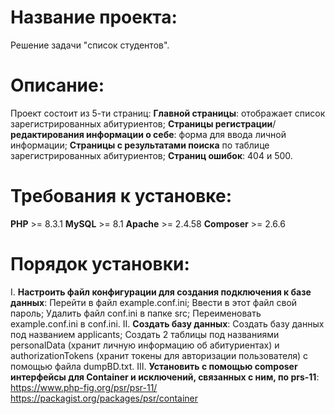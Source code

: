 # Название проекта: 
Решение задачи "список студентов".

# Описание:
Проект состоит из 5-ти страниц:
**Главной страницы**: отображает список зарегистрированных абитуриентов;
**Страницы регистрации**/**редактирования информации о себе**: форма для ввода личной информации;
**Страницы с результатами поиска** по таблице зарегистрированных абитуриентов;
**Страниц ошибок**: 404 и 500.

# Требования к установке:
**PHP** >= 8.3.1
**MySQL** >= 8.1
**Apache** >= 2.4.58
**Composer** >= 2.6.6

# Порядок установки:
I. **Настроить файл конфигурации для создания подключения к базе данных**:
Перейти в файл example.conf.ini;
Ввести в этот файл свой пароль;
Удалить файл conf.ini в папке src;
Переименовать example.conf.ini в conf.ini.
II. **Создать базу данных**:
Создать базу данных под названием applicants;
Создать 2 таблицы под названиями personalData (хранит личную информацию об абитуриентах) и authorizationTokens (хранит токены для авторизации пользователя) с помощью файла dumpBD.txt.
III. **Установить с помощью composer интерфейсы для Container и исключений, связанных с ним, по prs-11**:
https://www.php-fig.org/psr/psr-11/
https://packagist.org/packages/psr/container
